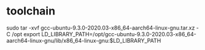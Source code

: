 # toolchain

sudo tar -xvf gcc-ubuntu-9.3.0-2020.03-x86_64-aarch64-linux-gnu.tar.xz -C /opt
export LD_LIBRARY_PATH=/opt/gcc-ubuntu-9.3.0-2020.03-x86_64-aarch64-linux-gnu/lib/x86_64-linux-gnu:$LD_LIBRARY_PATH
